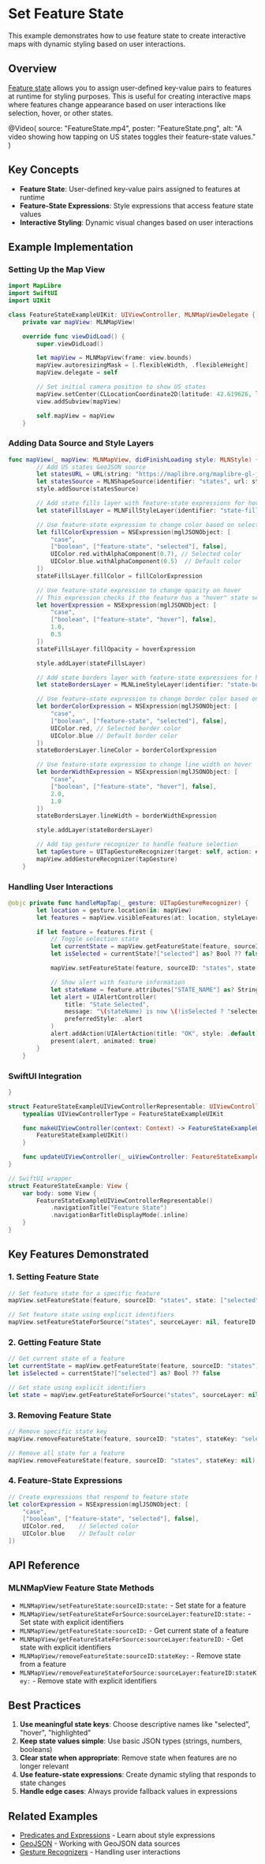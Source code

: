 # Set Feature State

This example demonstrates how to use feature state to create interactive maps with dynamic styling based on user interactions.

## Overview

[Feature state](https://maplibre.org/maplibre-style-spec/expressions/#feature-state) allows you to assign user-defined key-value pairs to features at runtime for styling purposes. This is useful for creating interactive maps where features change appearance based on user interactions like selection, hover, or other states.

@Video(
   source: "FeatureState.mp4",
   poster: "FeatureState.png",
   alt: "A video showing how tapping on US states toggles their feature-state values."
)

## Key Concepts

- **Feature State**: User-defined key-value pairs assigned to features at runtime
- **Feature-State Expressions**: Style expressions that access feature state values
- **Interactive Styling**: Dynamic visual changes based on user interactions

## Example Implementation

### Setting Up the Map View

<!-- include-example(FeatureStateExampleSetup) -->

```swift
import MapLibre
import SwiftUI
import UIKit

class FeatureStateExampleUIKit: UIViewController, MLNMapViewDelegate {
    private var mapView: MLNMapView!

    override func viewDidLoad() {
        super.viewDidLoad()

        let mapView = MLNMapView(frame: view.bounds)
        mapView.autoresizingMask = [.flexibleWidth, .flexibleHeight]
        mapView.delegate = self

        // Set initial camera position to show US states
        mapView.setCenter(CLLocationCoordinate2D(latitude: 42.619626, longitude: -103.523181), zoomLevel: 3, animated: false)
        view.addSubview(mapView)

        self.mapView = mapView
    }
```

### Adding Data Source and Style Layers

<!-- include-example(FeatureStateExampleLayers) -->

```swift
func mapView(_ mapView: MLNMapView, didFinishLoading style: MLNStyle) {
        // Add US states GeoJSON source
        let statesURL = URL(string: "https://maplibre.org/maplibre-gl-js/docs/assets/us_states.geojson")!
        let statesSource = MLNShapeSource(identifier: "states", url: statesURL)
        style.addSource(statesSource)

        // Add state fills layer with feature-state expressions for hover and selection effects
        let stateFillsLayer = MLNFillStyleLayer(identifier: "state-fills", source: statesSource)

        // Use feature-state expression to change color based on selection
        let fillColorExpression = NSExpression(mglJSONObject: [
            "case",
            ["boolean", ["feature-state", "selected"], false],
            UIColor.red.withAlphaComponent(0.7), // Selected color
            UIColor.blue.withAlphaComponent(0.5)  // Default color
        ])
        stateFillsLayer.fillColor = fillColorExpression

        // Use feature-state expression to change opacity on hover
        // This expression checks if the feature has a "hover" state set to true
        let hoverExpression = NSExpression(mglJSONObject: [
            "case",
            ["boolean", ["feature-state", "hover"], false],
            1.0,
            0.5
        ])
        stateFillsLayer.fillOpacity = hoverExpression

        style.addLayer(stateFillsLayer)

        // Add state borders layer with feature-state expressions for hover and selection effects
        let stateBordersLayer = MLNLineStyleLayer(identifier: "state-borders", source: statesSource)

        // Use feature-state expression to change border color based on selection
        let borderColorExpression = NSExpression(mglJSONObject: [
            "case",
            ["boolean", ["feature-state", "selected"], false],
            UIColor.red, // Selected border color
            UIColor.blue // Default border color
        ])
        stateBordersLayer.lineColor = borderColorExpression

        // Use feature-state expression to change line width on hover
        let borderWidthExpression = NSExpression(mglJSONObject: [
            "case",
            ["boolean", ["feature-state", "hover"], false],
            2.0,
            1.0
        ])
        stateBordersLayer.lineWidth = borderWidthExpression

        style.addLayer(stateBordersLayer)

        // Add tap gesture recognizer to handle feature selection
        let tapGesture = UITapGestureRecognizer(target: self, action: #selector(handleMapTap(_:)))
        mapView.addGestureRecognizer(tapGesture)
    }
```

### Handling User Interactions

<!-- include-example(FeatureStateExampleInteraction) -->

```swift
@objc private func handleMapTap(_ gesture: UITapGestureRecognizer) {
        let location = gesture.location(in: mapView)
        let features = mapView.visibleFeatures(at: location, styleLayerIdentifiers: ["state-fills"])

        if let feature = features.first {
            // Toggle selection state
            let currentState = mapView.getFeatureState(feature, sourceID: "states")
            let isSelected = currentState?["selected"] as? Bool ?? false

            mapView.setFeatureState(feature, sourceID: "states", state: ["selected": !isSelected])

            // Show alert with feature information
            let stateName = feature.attributes["STATE_NAME"] as? String ?? "Unknown State"
            let alert = UIAlertController(
                title: "State Selected",
                message: "\(stateName) is now \(!isSelected ? "selected" : "deselected")",
                preferredStyle: .alert
            )
            alert.addAction(UIAlertAction(title: "OK", style: .default))
            present(alert, animated: true)
        }
    }
```

### SwiftUI Integration

<!-- include-example(FeatureStateExampleSwiftUI) -->

```swift
}

struct FeatureStateExampleUIViewControllerRepresentable: UIViewControllerRepresentable {
    typealias UIViewControllerType = FeatureStateExampleUIKit

    func makeUIViewController(context: Context) -> FeatureStateExampleUIKit {
        FeatureStateExampleUIKit()
    }

    func updateUIViewController(_ uiViewController: FeatureStateExampleUIKit, context: Context) {}
}

// SwiftUI wrapper
struct FeatureStateExample: View {
    var body: some View {
        FeatureStateExampleUIViewControllerRepresentable()
            .navigationTitle("Feature State")
            .navigationBarTitleDisplayMode(.inline)
    }
}
```

## Key Features Demonstrated

### 1. Setting Feature State
```swift
// Set feature state for a specific feature
mapView.setFeatureState(feature, sourceID: "states", state: ["selected": true])

// Set feature state using explicit identifiers
mapView.setFeatureStateForSource("states", sourceLayer: nil, featureID: "54", state: ["selected": true])
```

### 2. Getting Feature State
```swift
// Get current state of a feature
let currentState = mapView.getFeatureState(feature, sourceID: "states")
let isSelected = currentState?["selected"] as? Bool ?? false

// Get state using explicit identifiers
let state = mapView.getFeatureStateForSource("states", sourceLayer: nil, featureID: "54")
```

### 3. Removing Feature State
```swift
// Remove specific state key
mapView.removeFeatureState(feature, sourceID: "states", stateKey: "selected")

// Remove all state for a feature
mapView.removeFeatureState(feature, sourceID: "states", stateKey: nil)
```

### 4. Feature-State Expressions
```swift
// Create expressions that respond to feature state
let colorExpression = NSExpression(mglJSONObject: [
    "case",
    ["boolean", ["feature-state", "selected"], false],
    UIColor.red,    // Selected color
    UIColor.blue    // Default color
])
```

## API Reference

### MLNMapView Feature State Methods

- ``MLNMapView/setFeatureState:sourceID:state:`` - Set state for a feature
- ``MLNMapView/setFeatureStateForSource:sourceLayer:featureID:state:`` - Set state with explicit identifiers
- ``MLNMapView/getFeatureState:sourceID:`` - Get current state of a feature
- ``MLNMapView/getFeatureStateForSource:sourceLayer:featureID:`` - Get state with explicit identifiers
- ``MLNMapView/removeFeatureState:sourceID:stateKey:`` - Remove state from a feature
- ``MLNMapView/removeFeatureStateForSource:sourceLayer:featureID:stateKey:`` - Remove state with explicit identifiers

## Best Practices

1. **Use meaningful state keys**: Choose descriptive names like "selected", "hover", "highlighted"
2. **Keep state values simple**: Use basic JSON types (strings, numbers, booleans)
3. **Clear state when appropriate**: Remove state when features are no longer relevant
4. **Use feature-state expressions**: Create dynamic styling that responds to state changes
5. **Handle edge cases**: Always provide fallback values in expressions

## Related Examples

- [Predicates and Expressions](Predicates_and_Expressions.md) - Learn about style expressions
- [GeoJSON](GeoJSON.md) - Working with GeoJSON data sources
- [Gesture Recognizers](GestureRecognizers.md) - Handling user interactions
